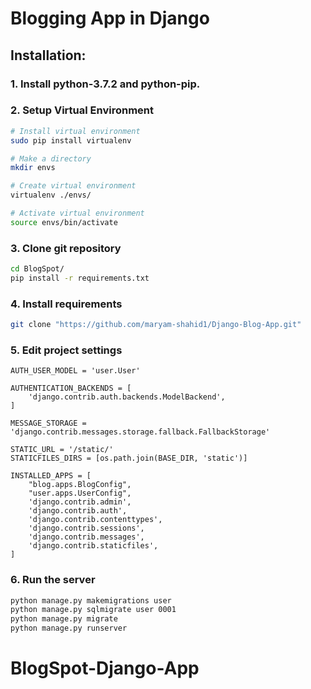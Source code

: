 # Blogging App in Django  

## Installation:  

### 1. Install python-3.7.2 and python-pip.  

### 2. Setup Virtual Environment  
```sh
# Install virtual environment
sudo pip install virtualenv

# Make a directory
mkdir envs

# Create virtual environment
virtualenv ./envs/

# Activate virtual environment
source envs/bin/activate

```  

### 3. Clone git repository    
```sh
cd BlogSpot/
pip install -r requirements.txt
```  

### 4. Install requirements  
```sh
git clone "https://github.com/maryam-shahid1/Django-Blog-App.git"
```  

### 5. Edit project settings  
```
AUTH_USER_MODEL = 'user.User'

AUTHENTICATION_BACKENDS = [
    'django.contrib.auth.backends.ModelBackend',
]

MESSAGE_STORAGE = 'django.contrib.messages.storage.fallback.FallbackStorage'

STATIC_URL = '/static/'
STATICFILES_DIRS = [os.path.join(BASE_DIR, 'static')]

INSTALLED_APPS = [
    "blog.apps.BlogConfig",
    "user.apps.UserConfig",
    'django.contrib.admin',
    'django.contrib.auth',
    'django.contrib.contenttypes',
    'django.contrib.sessions',
    'django.contrib.messages',
    'django.contrib.staticfiles',
]
```  

### 6. Run the server  
```sh
python manage.py makemigrations user
python manage.py sqlmigrate user 0001
python manage.py migrate
python manage.py runserver
```  
# BlogSpot-Django-App
